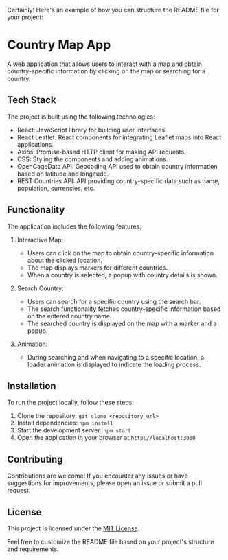 Certainly! Here's an example of how you can structure the README file for your project:

# Country Map App

A web application that allows users to interact with a map and obtain country-specific information by clicking on the map or searching for a country.

## Tech Stack

The project is built using the following technologies:

- React: JavaScript library for building user interfaces.
- React Leaflet: React components for integrating Leaflet maps into React applications.
- Axios: Promise-based HTTP client for making API requests.
- CSS: Styling the components and adding animations.
- OpenCageData API: Geocoding API used to obtain country information based on latitude and longitude.
- REST Countries API: API providing country-specific data such as name, population, currencies, etc.

## Functionality

The application includes the following features:

1. Interactive Map:
   - Users can click on the map to obtain country-specific information about the clicked location.
   - The map displays markers for different countries.
   - When a country is selected, a popup with country details is shown.

2. Search Country:
   - Users can search for a specific country using the search bar.
   - The search functionality fetches country-specific information based on the entered country name.
   - The searched country is displayed on the map with a marker and a popup.

3. Animation:
   - During searching and when navigating to a specific location, a loader animation is displayed to indicate the loading process.

## Installation

To run the project locally, follow these steps:

1. Clone the repository: `git clone <repository_url>`
2. Install dependencies: `npm install`
3. Start the development server: `npm start`
4. Open the application in your browser at `http://localhost:3000`

## Contributing

Contributions are welcome! If you encounter any issues or have suggestions for improvements, please open an issue or submit a pull request.

## License

This project is licensed under the [MIT License](LICENSE).

Feel free to customize the README file based on your project's structure and requirements.